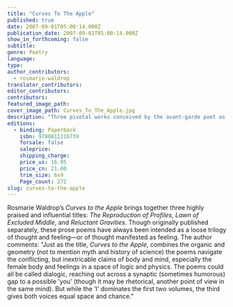 ```yaml
---
title: "Curves To The Apple"
published: true
date: 2007-09-01T05:00:14.000Z
publication_date: 2007-09-01T05:00:14.000Z
show_in_forthcoming: false
subtitle:
genre: Poetry
language:
type:
author_contributors:
  - rosmarie-waldrop
translator_contributors:
editor_contributors:
contributors:
featured_image_path:
cover_image_path: Curves_To_The_Apple.jpg
description: "Three pivotal works conceived by the avant-garde poet as a trilogy and now together in one volume at last. "
editions:
  - binding: Paperback
    isbn: 9780811216739
    forsale: false
    saleprice:
    shipping_charge:
    price_us: 16.95
    price_cn: 21.00
    trim_size: 6x9
    Page_count: 272
slug: curves-to-the-apple
---
```


Rosmarie Waldrop’s _Curves to the Apple_ brings together three highly praised and influential titles: _The Reproduction of Profiles_, _Lawn of Excluded Middle_, and _Reluctant Gravities_. Though originally published separately, these prose poems have always been intended as a loose trilogy of thought and feeling—or of thought manifested as feeling. The author comments: "Just as the title, _Curves to the Apple_, combines the organic and geometry (not to mention myth and history of science) the poems navigate the conflicting, but inextricable claims of body and mind, especially the female body and feelings in a space of logic and physics. The poems could all be called dialogic, reaching out across a synaptic (sometimes humorous) gap to a possible ’you’ (though it may be rhetorical, another point of view in the same mind). But while the ’I’ dominates the first two volumes, the third gives both voices equal space and chance."


